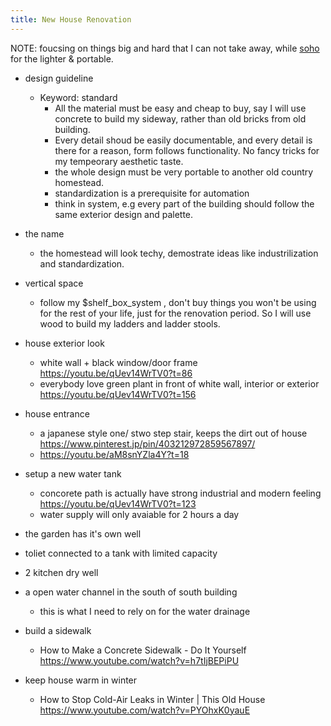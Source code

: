 ```yaml
---
title: New House Renovation
---
```


NOTE: foucsing on things big and hard that I can not take away, while [soho](soho.md) for the lighter & portable.

- design guideline
  - Keyword: standard
    - All the material must be easy and cheap to buy, say I will use concrete to build my sideway, rather than old bricks from old building. 
    - Every detail shoud be easily documentable, and every detail is there for a reason, form follows functionality. No fancy tricks for my tempeorary aesthetic taste.
    - the whole design must be very portable to another old country homestead.
    - standardization is a prerequisite for automation
    - think in system, e.g every part of the building should follow the same exterior design and palette.
- the name
  - the homestead will look techy, demostrate ideas like industrilization and standardization.
- vertical space
  - follow my $shelf_box_system , don't buy things you won't be using for the rest of your life, just for the renovation period. So I will use wood to build my ladders and ladder stools.
- house exterior look
  - white wall + black window/door frame https://youtu.be/qUev14WrTV0?t=86
  - everybody love green plant in front of white wall, interior or exterior https://youtu.be/qUev14WrTV0?t=156
- house entrance
  - a japanese style one/ stwo step stair, keeps the dirt out of house https://www.pinterest.jp/pin/403212972859567897/
  - https://youtu.be/aM8snYZla4Y?t=18
- setup a new water tank
  - concorete path is actually have strong industrial and modern feeling https://youtu.be/qUev14WrTV0?t=123
  - water supply will only avaiable for 2 hours a day
- the garden has it's own well
- toliet connected to a tank with limited capacity
- 2 kitchen dry well
- a open water channel in the south of south building
  - this is what I need to rely on for the water drainage

- build a sidewalk
  - How to Make a Concrete Sidewalk - Do It Yourself https://www.youtube.com/watch?v=h7tIjBEPiPU

- keep house warm in winter
  - How to Stop Cold-Air Leaks in Winter | This Old House
 https://www.youtube.com/watch?v=PYOhxK0yauE
